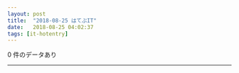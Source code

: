 ```yaml
---
layout: post
title:  "2018-08-25 はてぶIT"
date:   2018-08-25 04:02:37
tags: [it-hotentry]
---
```

0 件のデータあり

<hr>
